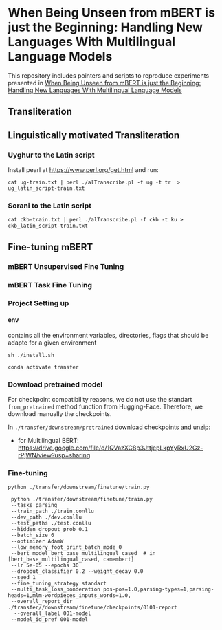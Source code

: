 # When Being Unseen from mBERT is just the Beginning: Handling New Languages With Multilingual Language Models 

This repository includes pointers and scripts to reproduce experiments presented in [When Being Unseen from mBERT is just the Beginning: Handling New Languages With Multilingual Language Models](https://arxiv.org/abs/2010.12858)

##  Transliteration 

## Linguistically motivated Transliteration 
 

### Uyghur to the Latin script  

Install pearl at https://www.perl.org/get.html and run:

`cat ug-train.txt | perl ./alTranscribe.pl -f ug -t tr  > ug_latin_script-train.txt`

### Sorani to the Latin script
  
`cat ckb-train.txt | perl ./alTranscribe.pl -f ckb -t ku > ckb_latin_script-train.txt`

### 
  
## Fine-tuning mBERT

### mBERT Unsupervised Fine Tuning

### mBERT Task Fine Tuning
 
### Project Setting up 

#### env 

contains all the environment variables, directories, flags that should be adapte for a given environment 

`sh ./install.sh`


`conda activate transfer` 


### Download pretrained model

For checkpoint compatibility reasons, we do not use the standart `from_pretrained` method function from Hugging-Face. Therefore, we download manually the checkpoints.


In `./transfer/downstream/pretrained` download checkpoints and unzip: 

- for Multilingual BERT: https://drive.google.com/file/d/1QVazXC8p3JttjepLkpYyRxU2Gz-rPjWN/view?usp=sharing          


### Fine-tuning 


```
python ./transfer/downstream/finetune/train.py  

 python ./transfer/downstream/finetune/train.py  
 --tasks parsing 
 --train_path ./train.conllu 
 --dev_path ./dev.conllu 
 --test_paths ./test.conllu
 --hidden_dropout_prob 0.1 
 --batch_size 6 
 --optimizer AdamW 
 --low_memory_foot_print_batch_mode 0 
 --bert_model bert_base_multilingual_cased  # in [bert_base_multilingual_cased, camembert]
 --lr 5e-05 --epochs 30 
 --dropout_classifier 0.2 --weight_decay 0.0 
 --seed 1 
 --fine_tuning_strategy standart 
 --multi_task_loss_ponderation pos-pos=1.0,parsing-types=1,parsing-heads=1,mlm-wordpieces_inputs_words=1.0, 
 --overall_report_dir ./transfer//downstream/finetune/checkpoints/0101-report
  --overall_label 001-model
 --model_id_pref 001-model
```


